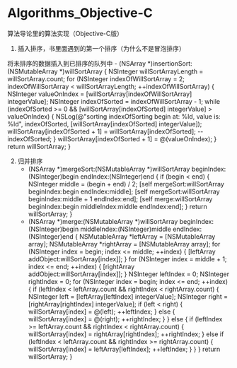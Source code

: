 # Algorithms_Objective-C 

算法导论里的算法实现（Objective-C版）
 
1.  插入排序，书里面遇到的第一个排序（为什么不是冒泡排序）

   将未排序的数据插入到已排序的队列中
    - (NSArray *)insertionSort:(NSMutableArray *)willSortArray {
    	NSInteger willSortArrayLength = willSortArray.count;
    	for (NSInteger indexOfWillSortArray = 2; indexOfWillSortArray < willSortArrayLength; ++indexOfWillSortArray) {
        	NSInteger valueOnIndex = [willSortArray[indexOfWillSortArray] integerValue];
        	NSInteger indexOfSorted = indexOfWillSortArray - 1;
        	while (indexOfSorted >= 0
               && [willSortArray[indexOfSorted] integerValue] > valueOnIndex) {
            	NSLog(@"sorting indexOfSorting begin at: %ld, value is: %ld", indexOfSorted, [willSortArray[indexOfSorted] integerValue]);
            	willSortArray[indexOfSorted + 1] = willSortArray[indexOfSorted];
            	--indexOfSorted;
        	}
        	willSortArray[indexOfSorted + 1] = @(valueOnIndex);
    	}
        return willSortArray;
    }
 
2.  归并排序
    - (NSArray *)mergeSort:(NSMutableArray *)willSortArray beginIndex:(NSInteger)begin endIndex:(NSInteger)end {
        if (begin < end) {
            NSInteger middle = (begin + end) / 2;
            [self mergeSort:willSortArray beginIndex:begin endIndex:middle];
            [self mergeSort:willSortArray beginIndex:middle + 1 endIndex:end];
            [self merge:willSortArray beginIndex:begin middleIndex:middle endIndex:end];
        }
        return willSortArray;
    }
    - (NSArray *)merge:(NSMutableArray *)willSortArray beginIndex:(NSInteger)begin middleIndex:(NSInteger)middle endIndex:(NSInteger)end {
        NSMutableArray *leftArray = [NSMutableArray array];
        NSMutableArray *rightArray = [NSMutableArray array];
        for (NSInteger index = begin; index <= middle; ++index) {
            [leftArray addObject:willSortArray[index]];
        }
        for (NSInteger index = middle + 1; index <= end; ++index) {
            [rightArray addObject:willSortArray[index]];
        }
        NSInteger leftIndex = 0;
        NSInteger rightIndex = 0;
        for (NSInteger index = begin; index <= end; ++index) {
            if (leftIndex < leftArray.count && rightIndex < rightArray.count) {
                NSInteger left = [leftArray[leftIndex] integerValue];
                NSInteger right = [rightArray[rightIndex] integerValue];
                if (left < right) {
                    willSortArray[index] = @(left);
                    ++leftIndex;
                }
                else {
                    willSortArray[index] = @(right);
                    ++rightIndex;
                }
            }
            else {
                if (leftIndex >= leftArray.count && rightIndex < rightArray.count) {
                    willSortArray[index] = rightArray[rightIndex];
                    ++rightIndex;
                }
                else if (leftIndex < leftArray.count && rightIndex >= rightArray.count) {
                    willSortArray[index] = leftArray[leftIndex];
                    ++leftIndex;
                }
            }
        }
        return willSortArray;
    } 

